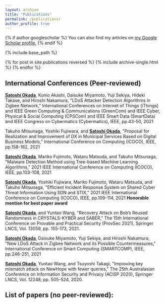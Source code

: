 ```yaml
---
layout: archive
title: "Publications"
permalink: /publications/
author_profile: true
---
```


{% if author.googlescholar %}
  You can also find my articles on <u><a href="{{author.googlescholar}}">my Google Scholar profile</a>.</u>
{% endif %}

{% include base_path %}

{% for post in site.publications reversed %}
  {% include archive-single.html %}
{% endfor %}

## International Conferences (Peer-reviewed)
**<u>Satoshi Okada</u>**, Kunio Akashi, Daisuke Miyamoto, Yuji Sekiya, Hideki Takase, and Hiroshi Nakamura, "LDoS Attacker Detection Algorithms in Zigbee Network," International Conferences on Internet of Things (iThings) and IEEE Green Computing & Communications (GreenCom) and IEEE Cyber, Physical & Social Computing (CPSCom) and IEEE Smart Data (SmartData) and IEEE Congress on Cybermatics (Cybermatics), IEEE, pp.43-50, 2021

Takuho Mitsunaga, Yoshiki Fujiwara, and **<u>Satoshi Okada</u>**, "Proposal for Realization and Improvement of DX in Municipal Services Based on Digital Business Models," International Conference on Computing (ICOCO), IEEE, pp.158-162, 2021

**<u>Satoshi Okada</u>**, Mariko Fujimoto, Wataru Matsuda, and Takuho Mitsunaga, "Malware Detection Method using Tree-based Machine Learning Algorithms," 2021 IEEE International Conference on Computing (ICOCO), IEEE, pp.103-108, 2021

**<u>Satoshi Okada</u>**, Yoshiki Fujiwara, Mariko Fujimoto, Wataru Matsuda, and Takuho Mitsunaga, "Efficient Incident Response System on Shared Cyber Threat Information Using SDN and STIX," 2021 IEEE International Conference on Computing (ICOCO), IEEE, pp.109-114, 2021 **Honorable mention for best paper award**

**<u>Satoshi Okada</u>**, and Yuntao Wang, "Recovery Attack on Bob’s Reused Randomness in CRYSTALS-KYBER and SABER," The 15th International Conference on Provable and Practical Security (ProvSec 2021), Springer LNCS, Vol. 13059, pp. 155-173, 2021.

**<u>Satoshi Okada</u>**, Daisuke Miyamoto, Yuji Sekiya, and Hiroshi Nakamura, "New LDoS Attack in Zigbee Network and its Possible Countermeasures," International Conference on Smart Computing (SMARTCOMP), IEEE, pp.246-251, 2021

**<u>Satoshi Okada</u>**, Yuntao Wang, and Tsuyoshi Takagi, "Improving key mismatch attack on NewHope with fewer queries," The 25th Australasian Conference on Information Security and Privacy (ACISP 2020), Springer LNCS, Vol. 12248, pp. 505-524, 2020.

## List of papers (no peer-reviewed):
